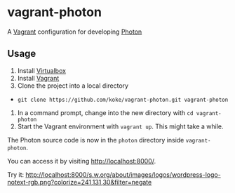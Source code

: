 # vagrant-photon

A [Vagrant](https://www.vagrantup.com/) configuration for developing [Photon](https://developer.wordpress.com/docs/photon/)

## Usage

1. Install [Virtualbox](https://www.virtualbox.org/wiki/Downloads)
1. Install [Vagrant](https://www.vagrantup.com/downloads.html)
1. Clone the project into a local directory
  * `git clone https://github.com/koke/vagrant-photon.git vagrant-photon`
1. In a command prompt, change into the new directory with `cd vagrant-photon`
1. Start the Vagrant environment with `vagrant up`. This might take a while.

The Photon source code is now in the `photon` directory inside `vagrant-photon`.

You can access it by visiting [http://localhost:8000/](http://localhost:8000/).

Try it: [http://localhost:8000/s.w.org/about/images/logos/wordpress-logo-notext-rgb.png?colorize=241,131,30&filter=negate](http://localhost:8000/s.w.org/about/images/logos/wordpress-logo-notext-rgb.png?colorize=241,131,30&filter=negate)
